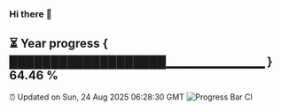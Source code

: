 ### Hi there 👋
⏳ Year progress { ███████████████████▁▁▁▁▁▁▁▁▁▁▁ } 64.46 %
---
⏰ Updated on Sun, 24 Aug 2025 06:28:30 GMT
![Progress Bar CI](https://github.com/liununu/liununu/workflows/Progress%20Bar%20CI/badge.svg)
